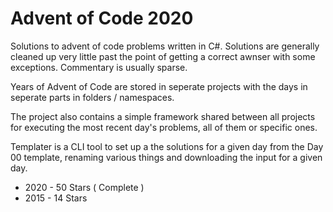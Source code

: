 Advent of Code 2020
===================

 Solutions to advent of code problems written in C#. Solutions are generally cleaned up very little past the point of getting a correct awnser with some exceptions. Commentary is usually sparse.

 Years of Advent of Code are stored in seperate projects with the days in seperate parts in folders / namespaces.

 The project also contains a simple framework shared between all projects for executing the most recent day's problems, all of them or specific ones.

 Templater is a CLI tool to set up a the solutions for a given day from the Day 00 template, renaming various things and downloading the input for a given day.

* 2020 - 50 Stars ( Complete )
* 2015 - 14 Stars